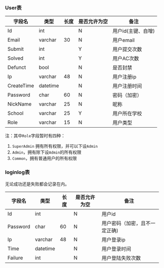 ### User表

| 字段名     | 类型     | 长度 | 是否允许为空 | 备注               |
| ---------- | -------- | ---- | ------------ | ------------------ |
| Id         | int      |      | N            | 用户id(主键、自增) |
| Email      | varchar  | 30   | N            | 用户email          |
| Submit     | int      |      | Y            | 用户提交次数       |
| Solved     | int      |      | Y            | 用户AC次数         |
| Defunct    | bool     |      | N            | 是否封禁           |
| Ip         | varchar  | 48   | N            | 用户注册ip         |
| CreateTime | datetime |      | N            | 用户注册时间       |
| Password   | char     | 60   | N            | 密码（加密）       |
| NickName   | varchar  | 25   | N            | 昵称               |
| School     | varchar  | 25   | Y            | 用户所在学校       |
| Role       | varchar  | 15   | N            | 用户类型           |



注：其中`Role`字段暂时有四种：

1. `SuperAdmin` 拥有所有权限，并可以下设`Admin`
2. `Admin`，拥有除下设`Admin`的所有权限
3. `Common`，拥有普通用户的所有权限



### loginlog表

无论成功还是失败都会记录在内。

| 字段名   | 类型     | 长度 | 是否允许为空 | 备注                          |
| -------- | -------- | ---- | ------------ | ----------------------------- |
| Id       | int      |      | N            | 用户id                        |
| Password | char     | 60   | N            | 用户密码（加密，且不一定正确) |
| Ip       | varchar  | 48   | N            | 用户登录ip                    |
| Time     | datetime |      | N            | 用户登录时间                  |
| Failure  | int      |      | N            | 用户登陆失败次数              |
